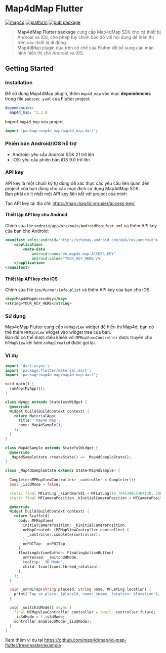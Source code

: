 # Map4dMap Flutter
[![map4d](https://img.shields.io/badge/map4d-map-orange)](https://map4d.vn/)
[![platform](https://img.shields.io/badge/platform-flutter-45d2fd.svg)](https://flutter.dev/)
[![pub package](https://img.shields.io/pub/v/map4d_map.svg)](https://pub.dev/packages/map4d_map)

> **Map4dMap Flutter package** cung cấp Map4dMap SDK cho cả thiết bị Android và iOS, cho phép tùy chỉnh bản đồ với nội dung để hiển thị trên các thiết bị di động.  
> Map4dMap plugin dựa trên cơ chế của Flutter để bổ sung các màn hình hiển thị cho Android và iOS.

## Getting Started

### Installation

Để sử dụng Map4dMap plugin, thêm `map4d_map` vào mục **dependencies** trong file `pubspec.yaml` của Flutter project.

```yaml
dependencies:
  map4d_map: ^2.3.0
```

Import `map4d_map` vào project

```dart
import 'package:map4d_map/map4d_map.dart';
```

### Phiên bản Android/iOS hỗ trợ

* Android: yêu cầu Android SDK 21 trở lên
* iOS: yêu cầu phiên bản iOS 9.0 trở lên

### API key

API key là một chuỗi ký tự dùng để xác thực các yêu cầu liên quan đến project của bạn dùng cho các mục đích sử dụng Map4dMap SDK.  
Bạn phải có ít nhất một API key liên kết với project của mình

Tạo API key tại địa chỉ: <https://map.map4d.vn/user/access-key/>

#### Thiết lập API key cho Android

Chỉnh sửa file `android/app/src/main/AndroidManifest.xml` và thêm API key của bạn cho Android:

```xml
<manifest xmlns:android="http://schemas.android.com/apk/res/android">
    <application>
        <meta-data
            android:name="vn.map4d.map.ACCESS_KEY"
            android:value="YOUR_KEY_HERE"/>
    </application>
</manifest>
```

#### Thiết lập API key cho iOS

Chỉnh sửa file `ios/Runner/Info.plist` và thêm API key của bạn cho iOS:

```xml
<key>Map4dMapAccessKey</key>
<string>YOUR_KEY_HERE</string>
```

### Sử dụng

Map4dMap Flutter cung cấp `MFMapView` widget để hiển thị Map4d, bạn có thể thêm `MFMapView` widget vào widget tree của bạn.  
Bản đồ có thể được điều khiển với `MFMapViewController` được truyền cho `MFMapView` khi hàm `onMapCreated` được gọi lại.

### Ví dụ

```dart
import 'dart:async';
import 'package:flutter/material.dart';
import 'package:map4d_map/map4d_map.dart';

void main() {
  runApp(MyApp());
}

class MyApp extends StatelessWidget {
  @override
  Widget build(BuildContext context) {
    return MaterialApp(
      title: 'Map4D Map',
      home: Map4dSample(),
    );
  }
}

class Map4dSample extends StatefulWidget {
  @override
  _Map4dSampleState createState() => _Map4dSampleState();
}

class _Map4dSampleState extends State<Map4dSample> {
  
  Completer<MFMapViewController> _controller = Completer();
  bool _is3dMode = false;

  static final MFLatLng _kLandmark81 = MFLatLng(10.794630856464138, 106.72229460050636);
  static final MFCameraPosition _kInitialCameraPosition = MFCameraPosition(target: _kLandmark81, zoom: 16);

  @override
  Widget build(BuildContext context) {
    return Scaffold(
      body: MFMapView(
        initialCameraPosition: _kInitialCameraPosition,
        onMapCreated: (MFMapViewController controller) {
          _controller.complete(controller);
        },
        onPOITap: _onPOITap,
      ),
      floatingActionButton: FloatingActionButton(
        onPressed: _switch3dMode,
        tooltip: '3D Mode',
        child: Icon(Icons.threed_rotation),
      ),
    );
  }

  void _onPOITap(String placeId, String name, MFLatLng location) {
    print('Tap on place: $placeId, name: $name, location: $location');
  }

  void _switch3dMode() async {
    final MFMapViewController controller = await _controller.future;
    _is3dMode = !_is3dMode;
    controller.enable3DMode(_is3dMode);
  }
}
```

Xem thêm ví dụ tại <https://github.com/map4d/map4d-map-flutter/tree/master/example>